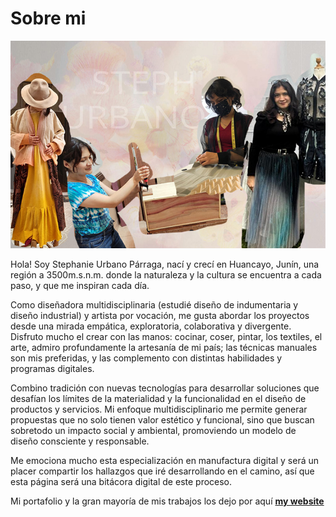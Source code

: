 # Sobre mi

![](../images/profile.jpg)

Hola! Soy Stephanie Urbano Párraga, nací y crecí en Huancayo, Junín, una región a 3500m.s.n.m. donde la naturaleza y la cultura se encuentra a cada paso, y que me inspiran cada día.

Como diseñadora multidisciplinaria (estudié diseño de indumentaria y diseño industrial) y artista por vocación, me gusta abordar los proyectos desde una mirada empática, exploratoria, colaborativa y divergente. Disfruto mucho el crear con las manos: cocinar, coser, pintar, los textiles, el arte, admiro profundamente la artesanía de mi país; las técnicas manuales son mis preferidas, y las complemento con distintas habilidades y programas digitales.

Combino tradición con nuevas tecnologías para desarrollar soluciones que desafían los límites de la materialidad y la funcionalidad en el diseño de productos y servicios. Mi enfoque multidisciplinario me permite generar propuestas que no solo tienen valor estético y funcional, sino que buscan sobretodo un impacto social y ambiental, promoviendo un modelo de diseño consciente y responsable.

Me emociona mucho esta especialización en manufactura digital  y será un placer compartir los hallazgos que iré desarrollando en el camino, así que esta página será una bitácora digital de este proceso.

Mi portafolio y la gran mayoría de mis trabajos los dejo por aquí **[my website](https://stephurbanop.wordpress.com/)**
